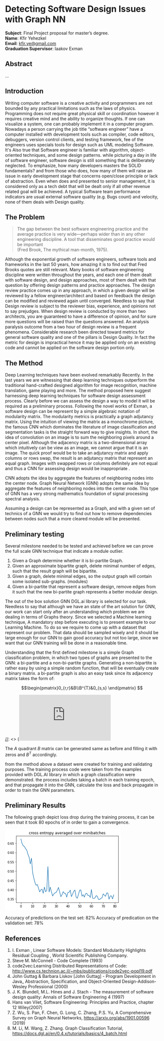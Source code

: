 # Detecting Software Design Issues with Graph NN 

__Subject__: Final Project proposal for master’s degree. <br>
__Name__: Kfir Yehezkel <br>
__Email__: kfir.ye@gmail.com <br>
__Graduation Supervisor__: Iaakov Exman <br>

## Abstract

...

## Introduction 

Writing computer software is a creative activity and programmers are not bounded by any practical limitations such as the laws of physics. Programming does not require great physical skill or coordination however it requires creative mind and the ability to organize thoughts. If one can visualize a system, one can probably implement it in a computer program. Nowadays a person carrying the job title “software engineer” have a computer installed with development tools such as compiler, code editors, debuggers, version control clients, and testing framework, fee of the engineers  uses specials tools for design such as UML modeling Software. It's Also true that Software engineer is familiar with algorithm, object-oriented techniques, and some design patterns. while picturing a day in life of software engineer, software design is still something that is deliberately neglected. To emphasize, how many developers masters the SOLID fundamentals? and from those who does, how many of them will raise an issue in early development stage that concerns open/close principle or lack of abstraction. Even when does and presented to senior management, it is considered only as a tech debt that will be dealt only if all other revenue related goal will be achieved. A typical Software team performance indicators are usual external software quality (e.g. Bugs count) and velocity, none of them deals with Design quality.

## The Problem

 >The gap between the best software engineering practice and the average practice is very wide—perhaps wider than in any other engineering discipline. A tool that disseminates good practice would be important<br> (Fred Brook, The mythical man-month, 1975).  

Although the exponential growth of software engineers, software tools and frameworks in the last 50 years, how amazing it is to find out that Fred Brooks quotes are still relevant. 
Many books of software engineering discipline were written throughout the years, and each one of them dealt with software design, and design approaches, most of them dealt with that question by offering design patterns and practice approaches. The design review practice comes up in any approach, in which a given design will be reviewed by a fellow engineer/architect and based on feedback the design can be modified and reviewed again until converged. Needless to say that Design review is subject to the reviewer bias, experience, and opinions not to say prejudges. When design review is conducted by more than two architects, you are guaranteed to have a difference of opinion, and for sure more questions will be raised than the questions answered. An analysis paralysis outcome from a two hour of design review is a frequent phenomena. Considerable research been directed toward metrics for general software quality and one of the pillars is Design Quality. In fact the metric for design is impractical hence it may be applied only on an existing code and  cannot be applied on the software design portion only. 

## The Method

Deep Learning techniques have been evolved remarkably Recently. In the last years we are witnessing that deep learning techniques outperform the traditional hand-crafted designed algorithm for image recognition, machine translation, game playing and more. The method proposed here suggest harnessing deep learning techniques for software design assessment process. Clearly before we can assess the design a way to model it will be required as a preliminary process. Following the novel works of Exman, a software design can be represent by a simple algebraic notation of modularity matrix.
The modularity metrics is practically a graph adjutancy matrix. Using the intuition of viewing the matrix as a monochrome picture, the famous CNN which dominates the literature of image classification and segmentation tasks is the  straight forward way to give insights. In short, the idea of convolution on an image is to sum the neighboring pixels around a center pixel. Although the adjacency matrix is a two-dimensional array which intuitively can be view as an image, we cannot argue that it is an image. The quick proof would be to take an adjutancy matrix and apply columns or rows swap, the result is an adjutancy matrix that represent an equal graph. Images with swapped rows or columns definitely are not equal and thus a CNN for assessing design would be inappropriate .<br> 

CNN adopts the idea by aggregate the features of neighboring nodes into the center node. Graph Neural Network (GNN)  adopts the same idea by aggregate the features of neighboring nodes into the center node. This type of GNN has a very strong mathematics foundation of signal processing spectral analysis. 

Assuming a design can be represented as a Graph, and with a given set of technics of a GNN we would try to find out how to remove dependencies between nodes such that a more cleared module will be presented. 

## Preliminary testing

Several milestone needed to be tested and achieved before we can prove the full scale GNN technique that indicate a module outlier. 
1. Given a Graph determine whether it is bi-partite Graph. 
1. Given an approximate bipartite graph, delete minimal number of edges, such that the result graph will be bipartite. 
1. Given a graph, delete minimal edges, so the output graph will contain some isolated sub-graphs. (modules)
1. Given a bi-partite that represent a software design, remove edges from it such that the new bi-partite graph represents a better modular design.

The out of the box solution GNN DGL.ai library is selected for our task. Needless to say that although we have an state of the art solution for GNN, our work can start only after an understanding which problem we are dealing in terms of Graphs theory. Since we selected a Machine learning technique, A mandatory step before executing is to present example to our Learning Machine. To do so we require to come up with a dataset that represent our problem. That data should be sampled wisely and it should be large enough for our GNN to gain good accuracy but not too large, since we want that our GNN training will be done in a reasonable time. 

Understanding that the first defined milestone is a simple Graph classification problem, in which two types of graphs are presented to the GNN: a bi-partite and a non-bi-partite graphs. Generating a non-bipartite is rather easy by using a simple random function, that will be eventually create a binary matrix. a bi-partite graph is also an easy task since its adjacency matrix takes the form of:

$$\begin{pmatrix}0_{r,r}&B\\B^{T}&0_{s,s} \end{pmatrix} $$

[//]: <> (<img align="center" src="https://latex.codecogs.com/png.latex?%5Csmall%20%5Cbegin%7Bpmatrix%7D%200_%7Br%2Cr%7D%26B%5C%5CB%5E%7BT%7D%260_%7Bs%2Cs%7D%20%5Cend%7Bpmatrix%7D">)

[//]: <> (![$$\begin{pmatrix}
0_{r,r}&B\\B^{T}&0_{s,s} \end{pmatrix} $$](https://latex.codecogs.com/png.latex?%5Csmall%20%5Cbegin%7Bpmatrix%7D%200_%7Br%2Cr%7D%26B%5C%5CB%5E%7BT%7D%260_%7Bs%2Cs%7D%20%5Cend%7Bpmatrix%7D)

The $A$ quadrant $B$ matrix can be generated same as before and filling it with zeros and $B^T$ accordingly. 

from the method above a dataset were created for training and validating purposes. The training process code were taken from the examples provided with DGL.AI library in which a graph classification were demonstrated. the process includes taking a batch in each training epoch, and that propagate it into the GNN, calculate the loss and back propagate in order to train the GNN parameters. 

## Preliminary Results

The following graph depict loss drop during the training process, it can be seen that it took 80 epochs of in order to gain a convergence. 

![](Results.png)

Accuracy of predictions on the test set: 82%
Accuracy of predication on the validation set: 78%

## References 

1.	I. Exman , Linear Software Models: Standard Modularity Highlights Residual Coupling , World Scientific Publishing Company.
1.	Steve M. McConnell - Code Complete (1993)
1.	code2vec:Learning Distributed Representations of Code: http://www.cs.technion.ac.il/~mbs/publications/code2vec-popl19.pdf
1.	John Guttag & Barbara Liskov [John Guttag] - Program Development in Java_ Abstraction, Specification, and Object-Oriented Design-Addison-Wesley Professional (2000)
1.	J. K. Blundell, M.L. Hines and J. Stach - The measurement of software design quality: Annals of Software Engineering 4 (1997)
1.	Hans van Vilet, Software Engineering: Principles and Practice, chapter 12 Wiley(2007)
1. Z. Wu, S. Pan, F. Chen, G. Long, C. Zhang, P.S. Yu, A Comprehensive Survey on Graph Neural Networks, https://arxiv.org/abs/1901.00596 (2019)
1. M. Li, M. Wang, Z. Zhang.  Graph Classification Tutorial, https://docs.dgl.ai/en/0.4.x/tutorials/basics/4_batch.html